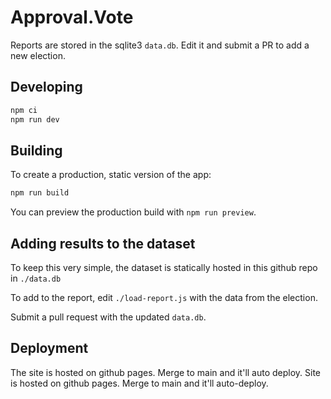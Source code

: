 # Approval.Vote

Reports are stored in the sqlite3 `data.db`. Edit it and submit a PR to add a new election.

## Developing

```bash
npm ci
npm run dev
```

## Building

To create a production, static version of the app:

```bash
npm run build
```

You can preview the production build with `npm run preview`.

## Adding results to the dataset

To keep this very simple, the dataset is statically hosted in this github repo in `./data.db`

To add to the report, edit `./load-report.js` with the data from the election.

Submit a pull request with the updated `data.db`.

## Deployment

The site is hosted on github pages. Merge to main and it'll auto deploy.
Site is hosted on github pages. Merge to main and it'll auto-deploy.
